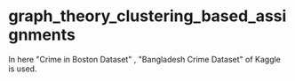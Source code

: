 # graph_theory_clustering_based_assignments
In here "Crime in Boston Dataset" , "Bangladesh Crime Dataset" of Kaggle is used.
